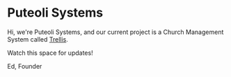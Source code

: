 # Puteoli Systems

Hi, we're Puteoli Systems, and our current project is a Church Management System called [Trellis](https://trellis.netlify.app).

Watch this space for updates!

Ed, Founder
